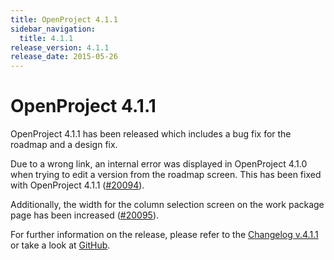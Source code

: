 ```yaml
---
title: OpenProject 4.1.1
sidebar_navigation:
  title: 4.1.1
release_version: 4.1.1
release_date: 2015-05-26
---
```


# OpenProject 4.1.1

OpenProject 4.1.1 has been released which includes a bug fix for the
roadmap and a design fix.

Due to a wrong link, an internal error was displayed in OpenProject
4.1.0 when trying to edit a version from the roadmap screen. This has
been fixed with OpenProject 4.1.1
([#20094](https://community.openproject.org/work_packages/20094)).

Additionally, the width for the column selection screen on the work
package page has been increased
([#20095](https://community.openproject.org/work_packages/20095)).

For further information on the release, please refer to the
[Changelog v.4.1.1](https://community.openproject.org/versions/714 "Changelog v.4.0.10")
or take a look at
[GitHub](https://github.com/opf/openproject/tree/v4.1.1 "GitHub").


